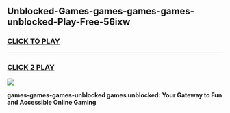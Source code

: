 
## Unblocked-Games-games-games-games-unblocked-Play-Free-56ixw
<h3>
<a href="https://premium76.site?title=games-games-games-unblocked&ref=18A1">CLICK TO PLAY</a></h3>
<hr>

<h3>
<a href="https://premium76.site?title=games-games-games-unblocked&ref=18A1">CLICK 2 PLAY</a>
  
</h3>

<a href="https://premium76.site?title=games-games-games-unblocked&ref=18A1"><img src="https://clearcache.store/games.png"></a>


**games-games-games-unblocked games unblocked: Your Gateway to Fun and Accessible Online Gaming**
